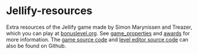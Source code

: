 # Jellify-resources

Extra resources of the Jellify game made by Simon Marynissen and Treazer, which you can play at [bonuslevel.org](https://bonuslevel.org/?ref=4219). See [game_properties](game_properties.md) and [awards](awards.md) for more information. The [game source code](https://github.com/SimonMarynissen/Jellify-game) and [level editor source code](https://github.com/SimonMarynissen/Jellify-editor) can also be found on Github.
